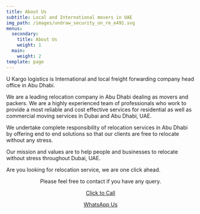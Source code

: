 ```yaml
---
title: About Us
subtitle: Local and International movers in UAE
img_path: /images/undraw_security_on_re_e491.svg
menus:
  secondary:
    title: About Us
    weight: 1
  main:
    weight: 2
template: page
---
```

U Kargo logistics is International and local freight forwarding company head office in Abu Dhabi.

We are a leading relocation company in Abu Dhabi dealing as movers and packers. We are a highly experienced team of professionals who work to provide a most reliable and cost effective services for residential as well as commercial moving services in Dubai and Abu Dhabi, UAE.

We undertake complete responsibility of relocation services in Abu Dhabi by offering end to end solutions so that our clients are free to relocate without any stress.

Our mission and values are to help people and businesses to relocate without stress throughout Dubai, UAE.

Are you looking for relocation service, we are one click ahead.

<center>

Please feel free to contact if you have any query.

<p class="block-buttons"><a href="tel:+971554948975" class="button"> Click to Call</a></p>
<p class="block-buttons"><a href="https://wa.me/971554948975" class="button">WhatsApp Us</a></p>
</center>